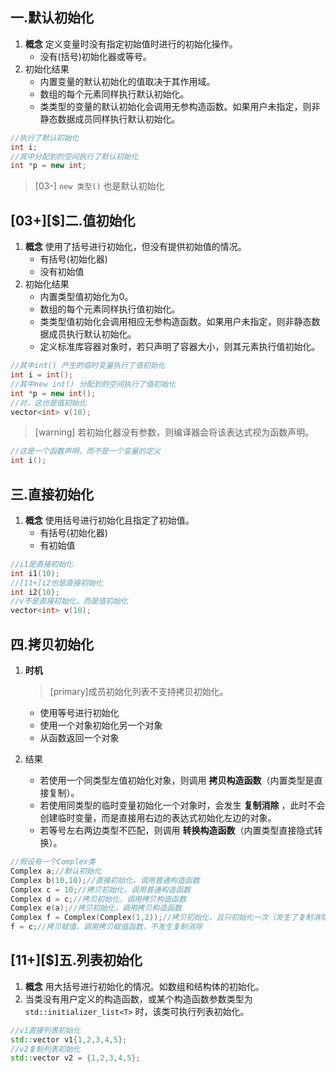 ## 一.默认初始化
1.	**概念** 定义变量时没有指定初始值时进行的初始化操作。
	+	没有(括号)初始化器或等号。
2.	初始化结果
	+	内置变量的默认初始化的值取决于其作用域。
	+	数组的每个元素同样执行默认初始化。
	+	类类型的变量的默认初始化会调用无参构造函数。如果用户未指定，则非静态数据成员同样执行默认初始化。
```c++
//执行了默认初始化
int i;
//其中分配到的空间执行了默认初始化
int *p = new int; 
```
> [03-] `new 类型()` 也是默认初始化


## \[03+\][$]二.值初始化
1.	**概念** 使用了括号进行初始化，但没有提供初始值的情况。
	+	有括号(初始化器)
	+	没有初始值
2.	初始化结果
	+	内置类型值初始化为0。
	+	数组的每个元素同样执行值初始化。
	+	类类型值初始化会调用相应无参构造函数。如果用户未指定，则非静态数据成员执行默认初始化。
	+	定义标准库容器对象时，若只声明了容器大小，则其元素执行值初始化。

```c++
//其中int() 产生的临时变量执行了值初始化
int i = int();
//其中new int() 分配到的空间执行了值初始化
int *p = new int();
//对，这也是值初始化
vector<int> v(10);
```

>[warning] 若初始化器没有参数，则编译器会将该表达式视为函数声明。

```c++
//这是一个函数声明，而不是一个变量的定义
int i();
```
## 三.直接初始化
1.	**概念** 使用括号进行初始化且指定了初始值。
	+	有括号(初始化器)
	+	有初始值
```c++
//i1是直接初始化
int i1(10);
//[11+]i2也是直接初始化
int i2{10};
//v不是直接初始化，而是值初始化
vector<int> v(10);
```

## 四.拷贝初始化
1.	**时机** 
	
	>[primary]成员初始化列表不支持拷贝初始化。
	+	使用等号进行初始化
	+	使用一个对象初始化另一个对象
	+	从函数返回一个对象
2.	结果
	+	若使用一个同类型左值初始化对象，则调用 **拷贝构造函数**（内置类型是直接复制）。
	+	若使用同类型的临时变量初始化一个对象时，会发生 **复制消除** ，此时不会创建临时变量，而是直接用右边的表达式初始化左边的对象。
	+	若等号左右两边类型不匹配，则调用 **转换构造函数**（内置类型直接隐式转换）。

```c++
//假设有一个Complex类
Complex a;//默认初始化
Complex b(10,10);//直接初始化，调用普通构造函数
Complex c = 10;//拷贝初始化，调用普通构造函数
Complex d = c;//拷贝初始化，调用拷贝构造函数
Complex e(a);//拷贝初始化，调用拷贝构造函数
Complex f = Complex(Complex(1,2));//拷贝初始化，且只初始化一次（发生了复制消除），相当于 `Complex f(0);`，调用普通构造函数
f = c;//拷贝赋值，调用拷贝赋值函数，不发生复制消除
```

## \[11+\][$]五.列表初始化
1.	**概念** 用大括号进行初始化的情况。如数组和结构体的初始化。
2.	当类没有用户定义的构造函数，或某个构造函数参数类型为 `std::initializer_list<T>`  时，该类可执行列表初始化。
```c++
//v1直接列表初始化
std::vector v1{1,2,3,4,5};
//v2复制列表初始化
std::vector v2 = {1,2,3,4,5};
```


